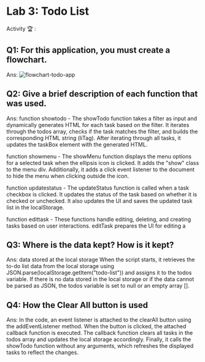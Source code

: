 # Lab 3: Todo List

Activity 🏆 :
## Q1: For this application, you must create a flowchart.
Ans:
![flowchart-todo-app](http://www.plantuml.com/plantuml/png/RL8zRy8m5DppAomcMihGrKD5-QY4r7QX6s8myIjOE7QKzqAHglxtycBNE8KfUUUxyzc-2P9ggAriKLg5A3uK7fQkRaby5qAC3FzAqI4B2nKuAdwAo7qnbg31mFpiXiX1ALQrSd5QRowQcGNLF5iRH2LFqvR8Eod2Dzyb9PhwKn1G6AIOc-Crqsl_QZ147zDvGjc1wmq3e0qjjHJ64Oy65sU0tQNOUcz1kOAtmBt_Oj4md4WAfCQutPqKHs_q7-CDN3j4i50Iw60IysJ4jjQAO4MAMln7dksXF6pzwLe4CTMGpnhpFWY24xsh2cx4qM21e9E4toIwVOBUVSMxwZAnHS6EIkkK8C3PTgMlwhHXXZTG-MCVxRrXB5HwW14PikaykRDE3yBe3cWEM3Qc9kCTUmS5kr_QEdWSYF7uYR_zjiQINWZtWxoRHIfaxj2lOcnWpiZxbsgNhpFOhUHekE49EDrMzXS0)

## Q2: Give a brief description of each function that was used.
Ans:
function showtodo - The showTodo function takes a filter as input and dynamically generates HTML for each task based on the filter. It iterates through the todos array, checks if the task matches the filter, and builds the corresponding HTML string (liTag). After iterating through all tasks, it updates the taskBox element with the generated HTML.

function showmenu - The showMenu function displays the menu options for a selected task when the ellipsis icon is clicked. It adds the "show" class to the menu div. Additionally, it adds a click event listener to the document to hide the menu when clicking outside the icon.

function updatestatus - The updateStatus function is called when a task checkbox is clicked. It updates the status of the task based on whether it is checked or unchecked. It also updates the UI and saves the updated task list in the localStorage.

function edittask - These functions handle editing, deleting, and creating tasks based on user interactions. editTask prepares the UI for editing a

## Q3: Where is the data kept? How is it kept?
Ans:
data stored at the local storage
When the script starts, it retrieves the to-do list data from the local storage using JSON.parse(localStorage.getItem("todo-list")) and assigns it to the todos variable. If there is no data stored in the local storage or if the data cannot be parsed as JSON, the todos variable is set to null or an empty array [].

## Q4: How the Clear All button is used
Ans:
In the code, an event listener is attached to the clearAll button using the addEventListener method. When the button is clicked, the attached callback function is executed. The callback function clears all tasks in the todos array and updates the local storage accordingly. Finally, it calls the showTodo function without any arguments, which refreshes the displayed tasks to reflect the changes.

<!--
            JavaScript adv: Lab 3
            Group:
            1. Name: SITI DZIN NORSYAFIKA BINTI MOHD ISA, Matrix No: SX220330ECJHS04, Github ID: dzinsyafika97
            2. Name: MOHAMED HARIS BIN MOHAMED MAZLAN, Matrix No: SX221954ECJHF04, Github ID: harismazlan
            3. Name: EL INSYIRAAH FATHIN BINTI AMIRUDDIN, Matrix No: SX22034ECJHS04, Github ID: elleamyr
            4. Name: MUHAMMAD FAIZ FITRI BIN MOHD NOH, Matrix No: SX220354ECJHS04, Github ID: AshuraRin
-->
